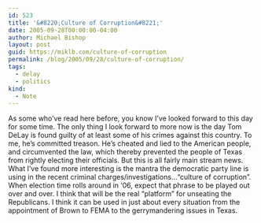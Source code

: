 ```yaml
---
id: 523
title: '&#8220;Culture of Corruption&#8221;'
date: 2005-09-28T00:00:00-04:00
author: Michael Bishop
layout: post
guid: https://miklb.com/culture-of-corruption
permalink: /blog/2005/09/28/culture-of-corruption/
tags:
  - delay
  - politics
kind:
  - Note
---
```

<p>As some who’ve read here before, you know I’ve looked forward to this day for some time.  The only thing I look forward to more now is the day Tom DeLay is found guilty of at least some of his crimes against this country.  To me, he’s committed treason.  He’s cheated and lied to the American people, and circumvented the law, which thereby prevented the people of Texas from rightly electing their officials.  But this is all fairly main stream news.  What I’ve found more interesting is the mantra the democratic party line is using in the recent criminal charges/investigations…“culture of corruption”.  When election time rolls around in ‘06, expect that phrase to be played out over and over.  I think that will be the real “platform” for unseating the Republicans.  I think it can be used in just about every situation from the appointment of Brown to FEMA to the gerrymandering issues in Texas.</p>